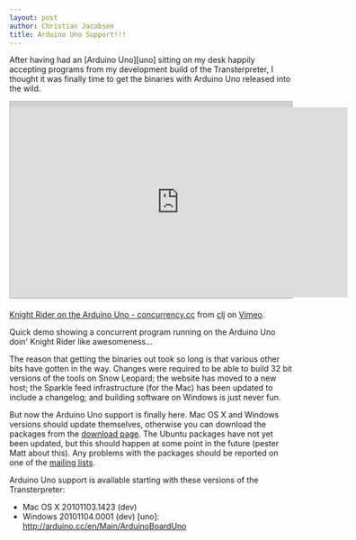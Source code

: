 ```yaml
---
layout: post
author: Christian Jacobsen
title: Arduino Uno Support!!!
---
```


After having had an [Arduino Uno][uno] sitting on my desk happily accepting
programs from my development build of the Transterpreter, I thought it was
finally time to get the binaries with Arduino Uno released into the wild.

<div align='center'
style='background-color:#cfcfcf;padding-top:10px;padding-bottom:1px;margin-bottom:20px;border: 1px #afafaf solid;'>
<iframe src="http://player.vimeo.com/video/16502929" width="601" height="338"
frameborder="0">
</iframe>
</div>

[Knight Rider on the Arduino Uno - concurrency.cc][video] from [clj](http://vimeo.com/user2164314) on [Vimeo](http://vimeo.com).

[video]: http://vimeo.com/16502929

Quick demo showing a concurrent program running on the Arduino Uno doin' Knight Rider like awesomeness...

The reason that getting the binaries out took so long is that various other bits
have gotten in the way. Changes were required to be able to build 32 bit
versions of the tools on Snow Leopard; the website has moved to a new host; the
Sparkle feed infrastructure (for the Mac) has been updated to include a
changelog; and building software on Windows is just never fun.

But now the Arduino Uno support is finally here. Mac OS X and Windows versions
should update themselves, otherwise you can download the packages from the
[download page](/download). The Ubuntu packages have not yet been updated, but
this should happen at some point in the future (pester Matt about this). Any
problems with the packages should be reported on one of the [mailing
lists](/docs/mailinglists).

Arduino Uno support is available starting with these versions of the
Transterpreter:

* Mac OS X 20101103.1423 (dev)
* Windows 20101104.0001 (dev)
[uno]: http://arduino.cc/en/Main/ArduinoBoardUno
